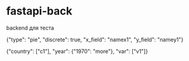 # fastapi-back
backend для теста

{"type": "pie", "discrete": true, "x_field": "namex1", "y_field": "namey1"}

{"country": ["c1"], "year": {"1970": "more"}, "var": ["v1"]}